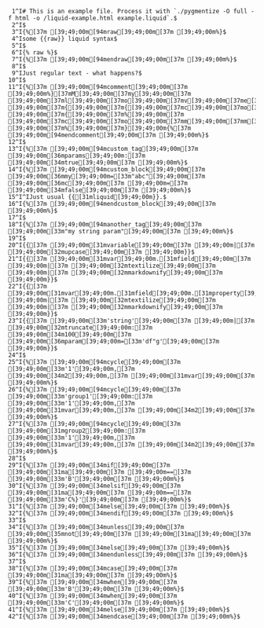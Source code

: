      1^I# This is an example file. Process it with `./pygmentize -O full -f html -o /liquid-example.html example.liquid`.$
     2^I$
     3^I{%[37m [39;49;00m[94mraw[39;49;00m[37m [39;49;00m%}$
     4^Isome {{raw}} liquid syntax$
     5^I$
     6^I{% raw %}$
     7^I{%[37m [39;49;00m[94mendraw[39;49;00m[37m [39;49;00m%}$
     8^I$
     9^IJust regular text - what happens?$
    10^I$
    11^I{%[37m [39;49;00m[94mcomment[39;49;00m[37m [39;49;00m%}[37mM[39;49;00m[37my[39;49;00m[37m [39;49;00m[37ml[39;49;00m[37mo[39;49;00m[37mv[39;49;00m[37me[39;49;00m[37ml[39;49;00m[37my[39;49;00m[37m [39;49;00m[37m{[39;49;00m[37m{[39;49;00m[37mc[39;49;00m[37mo[39;49;00m[37mm[39;49;00m[37mm[39;49;00m[37me[39;49;00m[37mn[39;49;00m[37mt[39;49;00m[37m}[39;49;00m[37m}[39;49;00m[37m [39;49;00m[37m{[39;49;00m[37m%[39;49;00m[37m [39;49;00m[37mc[39;49;00m[37mo[39;49;00m[37mm[39;49;00m[37mm[39;49;00m[37me[39;49;00m[37mn[39;49;00m[37mt[39;49;00m[37m [39;49;00m[37m%[39;49;00m[37m}[39;49;00m{%[37m [39;49;00m[94mendcomment[39;49;00m[37m [39;49;00m%}$
    12^I$
    13^I{%[37m [39;49;00m[94mcustom_tag[39;49;00m[37m [39;49;00m[36mparams[39;49;00m:[37m [39;49;00m[34mtrue[39;49;00m[37m [39;49;00m%}$
    14^I{%[37m [39;49;00m[94mcustom_block[39;49;00m[37m [39;49;00m[36mmy[39;49;00m=[33m"abc"[39;49;00m[37m [39;49;00m[36mc[39;49;00m[37m [39;49;00m=[37m [39;49;00m[34mfalse[39;49;00m[37m [39;49;00m%}$
    15^I^IJust usual {{[31mliquid[39;49;00m}}.$
    16^I{%[37m [39;49;00m[94mendcustom_block[39;49;00m[37m [39;49;00m%}$
    17^I$
    18^I{%[37m [39;49;00m[94manother_tag[39;49;00m[37m [39;49;00m[33m"my string param"[39;49;00m[37m [39;49;00m%}$
    19^I$
    20^I{{[37m [39;49;00m[31mvariable[39;49;00m[37m [39;49;00m|[37m [39;49;00m[32mupcase[39;49;00m[37m [39;49;00m}}$
    21^I{{[37m [39;49;00m[31mvar[39;49;00m.[31mfield[39;49;00m[37m [39;49;00m|[37m [39;49;00m[32mtextilize[39;49;00m[37m [39;49;00m|[37m [39;49;00m[32mmarkdownify[39;49;00m[37m [39;49;00m}}$
    22^I{{[37m [39;49;00m[31mvar[39;49;00m.[31mfield[39;49;00m.[31mproperty[39;49;00m[37m [39;49;00m|[37m [39;49;00m[32mtextilize[39;49;00m[37m [39;49;00m|[37m [39;49;00m[32mmarkdownify[39;49;00m[37m [39;49;00m}}$
    23^I{{[37m [39;49;00m[33m'string'[39;49;00m[37m [39;49;00m|[37m [39;49;00m[32mtruncate[39;49;00m:[37m [39;49;00m[34m100[39;49;00m[37m [39;49;00m[36mparam[39;49;00m=[33m'df"g'[39;49;00m[37m [39;49;00m}}$
    24^I$
    25^I{%[37m [39;49;00m[94mcycle[39;49;00m[37m [39;49;00m[33m'1'[39;49;00m,[37m [39;49;00m[34m2[39;49;00m,[37m [39;49;00m[31mvar[39;49;00m[37m [39;49;00m%}$
    26^I{%[37m [39;49;00m[94mcycle[39;49;00m[37m [39;49;00m[33m'group1'[39;49;00m:[37m [39;49;00m[33m'1'[39;49;00m,[37m [39;49;00m[31mvar[39;49;00m,[37m [39;49;00m[34m2[39;49;00m[37m [39;49;00m%}$
    27^I{%[37m [39;49;00m[94mcycle[39;49;00m[37m [39;49;00m[31mgroup2[39;49;00m:[37m [39;49;00m[33m'1'[39;49;00m,[37m [39;49;00m[31mvar[39;49;00m,[37m [39;49;00m[34m2[39;49;00m[37m [39;49;00m%}$
    28^I$
    29^I{%[37m [39;49;00m[34mif[39;49;00m[37m [39;49;00m[31ma[39;49;00m[37m [39;49;00m==[37m [39;49;00m[33m'B'[39;49;00m[37m [39;49;00m%}$
    30^I{%[37m [39;49;00m[34melsif[39;49;00m[37m [39;49;00m[31ma[39;49;00m[37m [39;49;00m==[37m [39;49;00m[33m'C%}'[39;49;00m[37m [39;49;00m%}$
    31^I{%[37m [39;49;00m[34melse[39;49;00m[37m [39;49;00m%}$
    32^I{%[37m [39;49;00m[34mendif[39;49;00m[37m [39;49;00m%}$
    33^I$
    34^I{%[37m [39;49;00m[34munless[39;49;00m[37m [39;49;00m[35mnot[39;49;00m[37m [39;49;00m[31ma[39;49;00m[37m [39;49;00m%}$
    35^I{%[37m [39;49;00m[34melse[39;49;00m[37m [39;49;00m%}$
    36^I{%[37m [39;49;00m[34mendunless[39;49;00m[37m [39;49;00m%}$
    37^I$
    38^I{%[37m [39;49;00m[34mcase[39;49;00m[37m [39;49;00m[31ma[39;49;00m[37m [39;49;00m%}$
    39^I{%[37m [39;49;00m[34mwhen[39;49;00m[37m [39;49;00m[33m'B'[39;49;00m[37m [39;49;00m%}$
    40^I{%[37m [39;49;00m[34mwhen[39;49;00m[37m [39;49;00m[33m'C'[39;49;00m[37m [39;49;00m%}$
    41^I{%[37m [39;49;00m[34melse[39;49;00m[37m [39;49;00m%}$
    42^I{%[37m [39;49;00m[34mendcase[39;49;00m[37m [39;49;00m%}$

